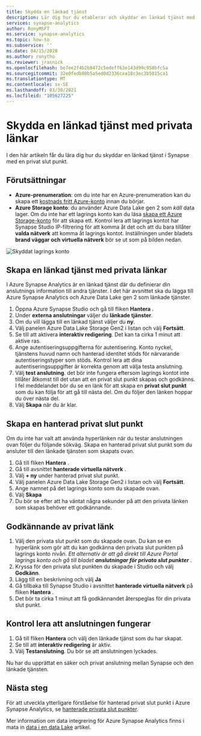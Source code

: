 ```yaml
---
title: Skydda en länkad tjänst
description: Lär dig hur du etablerar och skyddar en länkad tjänst med hanterat VNet
services: synapse-analytics
author: RonyMSFT
ms.service: synapse-analytics
ms.topic: how-to
ms.subservice: ''
ms.date: 04/15/2020
ms.author: ronytho
ms.reviewer: jrasnick
ms.openlocfilehash: be7ee2f4b2b8472c5edeff63e143d99c958bfc5a
ms.sourcegitcommit: 32e0fedb80b5a5ed0d2336cea18c3ec3b5015ca1
ms.translationtype: MT
ms.contentlocale: sv-SE
ms.lasthandoff: 03/30/2021
ms.locfileid: "105627225"
---
```

# <a name="secure-a-linked-service-with-private-links"></a>Skydda en länkad tjänst med privata länkar

I den här artikeln får du lära dig hur du skyddar en länkad tjänst i Synapse med en privat slut punkt.

## <a name="prerequisites"></a>Förutsättningar

* **Azure-prenumeration**: om du inte har en Azure-prenumeration kan du skapa ett [kostnads fritt Azure-konto](https://azure.microsoft.com/free/) innan du börjar.
* **Azure Storage konto**: du använder Azure Data Lake gen 2 som *käll* data lager. Om du inte har ett lagrings konto kan du läsa [skapa ett Azure Storage-konto](../../storage/common/storage-account-create.md) för att skapa ett. Kontrol lera att lagrings kontot har Synapse Studio IP-filtrering för att komma åt det och att du bara tillåter **valda nätverk** att komma åt lagrings kontot. Inställningen under bladets **brand väggar och virtuella nätverk** bör se ut som på bilden nedan.

![Skyddat lagrings konto](./media/secure-storage-account.png)

## <a name="create-a-linked-service-with-private-links"></a>Skapa en länkad tjänst med privata länkar

I Azure Synapse Analytics är en länkad tjänst där du definierar din anslutnings information till andra tjänster. I det här avsnittet ska du lägga till Azure Synapse Analytics och Azure Data Lake gen 2 som länkade tjänster.

1. Öppna Azure Synapse Studio och gå till fliken **Hantera** .
1. Under **externa anslutningar** väljer du **länkade tjänster**.
1. Om du vill lägga till en länkad tjänst väljer du **ny**.
1. Välj panelen Azure Data Lake Storage Gen2 i listan och välj **Fortsätt**.
1. Se till att aktivera **interaktiv redigering**. Det kan ta cirka 1 minut att aktive ras. 
1. Ange autentiseringsuppgifterna för autentisering. Konto nyckel, tjänstens huvud namn och hanterad identitet stöds för närvarande autentiseringstyper som stöds. Kontrol lera att dina autentiseringsuppgifter är korrekta genom att välja testa anslutning.
1. Välj **test anslutning**. det bör inte fungera eftersom lagrings kontot inte tillåter åtkomst till det utan att en privat slut punkt skapas och godkänns. I fel meddelandet bör du se en länk för att skapa en **privat slut punkt** som du kan följa för att gå till nästa del. Om du följer den länken hoppar du över nästa del.
1. Välj **Skapa** när du är klar.

## <a name="create-a-managed-private-endpoint"></a>Skapa en hanterad privat slut punkt

Om du inte har valt att använda hyperlänken när du testar anslutningen ovan följer du följande sökväg. Skapa en hanterad privat slut punkt som du ansluter till den länkade tjänsten som skapats ovan.

1. Gå till fliken **Hantera** .
1. Gå till avsnittet **hanterade virtuella nätverk** .
1. Välj **+ ny** under hanterad privat slut punkt.
1. Välj panelen Azure Data Lake Storage Gen2 i listan och välj **Fortsätt**.
1. Ange namnet på det lagrings konto som du skapade ovan.
1. Välj **Skapa**
1. Du bör se efter att ha väntat några sekunder på att den privata länken som skapas behöver ett godkännande.

## <a name="private-link-approval"></a>Godkännande av privat länk
1. Välj den privata slut punkt som du skapade ovan. Du kan se en hyperlänk som gör att du kan godkänna den privata slut punkten på lagrings konto nivån. *Ett alternativ är att gå direkt till Azure Portal lagrings konto och gå till bladet **anslutningar för privata slut punkter** .*
1. Kryssa för den privata slut punkten du skapade i Studio och välj **Godkänn**.
1. Lägg till en beskrivning och välj **Ja**
1. Gå tillbaka till Synapse Studio i avsnittet **hanterade virtuella nätverk** på fliken **Hantera** .
1. Det bör ta cirka 1 minut att få godkännandet återspeglas för din privata slut punkt.

## <a name="check-the-connection-works"></a>Kontrol lera att anslutningen fungerar
1. Gå till fliken **Hantera** och välj den länkade tjänst som du har skapat.
1. Se till att **interaktiv redigering** är aktiv.
1. Välj **Testanslutning**. Du bör se att anslutningen lyckades.

Nu har du upprättat en säker och privat anslutning mellan Synapse och den länkade tjänsten.

## <a name="next-steps"></a>Nästa steg


För att utveckla ytterligare förståelse för hanterad privat slut punkt i Azure Synapse Analytics, se [hanterade privata slut punkter](../security/synapse-workspace-managed-private-endpoints.md).


Mer information om data integrering för Azure Synapse Analytics finns i mata in [data i en data Lake](data-integration-data-lake.md) artikel.